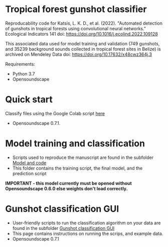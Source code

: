 # Tropical forest gunshot classifier

Reproducability code for Katsis, L. K. D., et al. (2022). "Automated detection of gunshots in tropical forests using convolutional neural networks." Ecological Indicators 141 doi: https://doi.org/10.1016/j.ecolind.2022.109128

This associated data used for model training and validation (749 gunshots, and 35239 background sounds collected in tropical forest sites in Belize) is archived on Mendeley Data doi: https://doi.org/10.17632/x48cwz364j.3 


Requirements:
- Python 3.7
- Opensoundscape

# Quick start
Classify files using the Google Colab script [here](https://colab.research.google.com/github/lydiakatsis/tropical_forest_gunshot_classifier/blob/main/Gunshot%20classification%20GUI/Gunshot_classifier_colab.ipynb)
* Opensoundscape 0.7.1. 

# Model training and classification #
* Scripts used to reproduce the manuscript are found in the subfolder [Model and code](https://github.com/lydiakatsis/tropical_forest_gunshot_classifier/tree/main/Model%20and%20code)
* This folder contains the training script, the final model, and the prediction script

**IMPORTANT - this model currently must be opened without Opensoundscape 0.6.0 else weights don't load correctly.**

# Gunshot classification GUI #
* User-friendly scripts to run the classification algorithm on your data are found in the subfolder [Gunshot classification GUI](https://github.com/lydiakatsis/tropical_forest_gunshot_classifier/tree/main/Gunshot%20classification%20GUI)
* This page contains instructions on running the scrips, and example data.
* Opensoundscape 0.7.1
